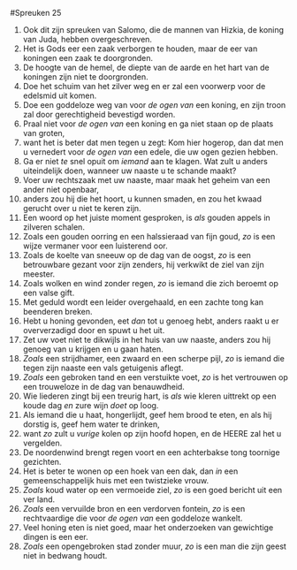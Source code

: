 #Spreuken 25
1. Ook dit zijn spreuken van Salomo, die de mannen van Hizkia, de koning van Juda, hebben overgeschreven. 
2. Het is Gods eer een zaak verborgen te houden, maar de eer van koningen een zaak te doorgronden. 
3. De hoogte van de hemel, de diepte van de aarde en het hart van de koningen zijn niet te doorgronden. 
4. Doe het schuim van het zilver weg en er zal een voorwerp voor de edelsmid uit komen. 
5. Doe een goddeloze weg van voor *de ogen van* een koning, en zijn troon zal door gerechtigheid bevestigd worden. 
6. Praal niet voor *de ogen van* een koning en ga niet staan op de plaats van groten, 
7. want het is beter dat men tegen u zegt: Kom hier hogerop, dan dat men u vernedert voor *de ogen van* een edele, die uw ogen gezien hebben. 
8. Ga er niet *te* snel opuit om *iemand* aan te klagen. Wat zult u anders uiteindelijk doen, wanneer uw naaste u te schande maakt? 
9. Voer uw rechtszaak met uw naaste, maar maak het geheim van een ander niet openbaar, 
10. anders zou hij die het hoort, u kunnen smaden, en zou het kwaad gerucht over u niet te keren zijn. 
11. Een woord op het juiste moment gesproken, is *als* gouden appels in zilveren schalen. 
12. Zoals een gouden oorring en een halssieraad van fijn goud, *zo* is een wijze vermaner voor een luisterend oor. 
13. Zoals de koelte van sneeuw op de dag van de oogst, *zo* is een betrouwbare gezant voor zijn zenders, hij verkwikt de ziel van zijn meester. 
14. Zoals wolken en wind zonder regen, *zo* is iemand die zich beroemt op een valse gift. 
15. Met geduld wordt een leider overgehaald, en een zachte tong kan beenderen breken. 
16. Hebt u honing gevonden, eet *dan* tot u genoeg hebt, anders raakt u er oververzadigd door en spuwt u het uit. 
17. Zet uw voet niet te dikwijls in het huis van uw naaste, anders zou hij genoeg van u krijgen en u gaan haten. 
18. *Zoals* een strijdhamer, een zwaard en een scherpe pijl, *zo* is iemand die tegen zijn naaste een vals getuigenis aflegt. 
19. *Zoals* een gebroken tand en een verstuikte voet, *zo* is het vertrouwen op een trouweloze in de dag van benauwdheid. 
20. Wie liederen zingt bij een treurig hart, is *als* wie kleren uittrekt op een koude dag *en* zure wijn *doet* op loog. 
21. Als iemand die u haat, hongerlijdt, geef hem brood te eten, en als hij dorstig is, geef hem water te drinken, 
22. want *zo* zult u *vurige* kolen op zijn hoofd hopen, en de HEERE zal het u vergelden. 
23. De noordenwind brengt regen voort en een achterbakse tong toornige gezichten. 
24. Het is beter te wonen op een hoek van een dak, dan *in* een gemeenschappelijk huis met een twistzieke vrouw. 
25. *Zoals* koud water op een vermoeide ziel, *zo* is een goed bericht uit een ver land. 
26. *Zoals* een vervuilde bron en een verdorven fontein, *zo* is een rechtvaardige die voor *de ogen van* een goddeloze wankelt. 
27. Veel honing eten is niet goed, maar het onderzoeken van gewichtige dingen is een eer. 
28. *Zoals* een opengebroken stad zonder muur, *zo* is een man die zijn geest niet in bedwang houdt.
